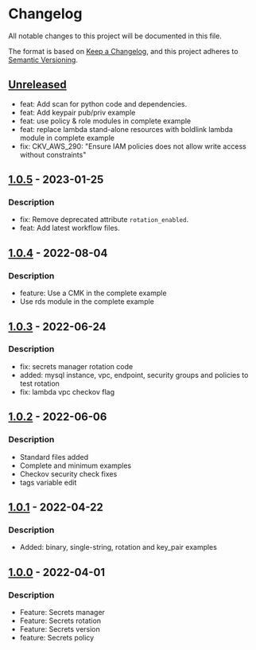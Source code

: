 # Changelog
All notable changes to this project will be documented in this file.

The format is based on [Keep a Changelog](https://keepachangelog.com/en/1.0.0/),
and this project adheres to [Semantic Versioning](https://semver.org/spec/v2.0.0.html).


## [Unreleased]
- feat: Add scan for python code and dependencies.
- feat: Add keypair pub/priv example
- feat: use policy & role modules in complete example
- feat: replace lambda stand-alone resources with boldlink lambda module in complete example
- fix:  CKV_AWS_290: "Ensure IAM policies does not allow write access without constraints"

## [1.0.5] - 2023-01-25
### Description
- fix: Remove deprecated attribute `rotation_enabled`.
- feat: Add latest workflow files.

## [1.0.4] - 2022-08-04
### Description
- feature: Use a CMK in the complete example
- Use rds module in the complete example


## [1.0.3] - 2022-06-24
### Description
- fix: secrets manager rotation code
- added: mysql instance, vpc, endpoint, security groups and policies to test rotation
- fix: lambda vpc checkov flag

## [1.0.2] - 2022-06-06
### Description
- Standard files added
- Complete and minimum examples
- Checkov security check fixes
- tags variable edit

## [1.0.1] - 2022-04-22
### Description
- Added: binary, single-string, rotation and key_pair examples

## [1.0.0] - 2022-04-01
### Description
- Feature: Secrets manager
- Feature: Secrets rotation
- Feature: Secrets version
- feature: Secrets policy

[Unreleased]: https://github.com/boldlink/terraform-aws-secretsmanager/compare/1.0.5...HEAD

[1.0.5]: https://github.com/boldlink/terraform-aws-secretsmanager/releases/tag/1.0.5
[1.0.4]: https://github.com/boldlink/terraform-aws-secretsmanager/releases/tag/1.0.4
[1.0.3]: https://github.com/boldlink/terraform-aws-secretsmanager/releases/tag/1.0.3
[1.0.2]: https://github.com/boldlink/terraform-aws-secretsmanager/releases/tag/1.0.2
[1.0.1]: https://github.com/boldlink/terraform-aws-secretsmanager/releases/tag/v1.0.1
[1.0.0]: https://github.com/boldlink/terraform-aws-secretsmanager/releases/tag/v1.0.0
